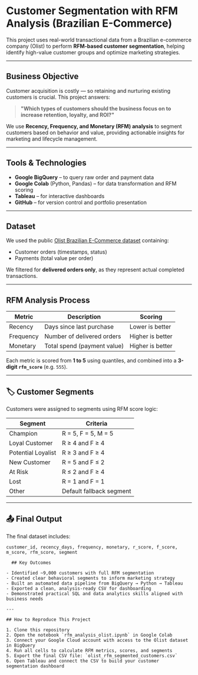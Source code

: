 # Customer Segmentation with RFM Analysis (Brazilian E-Commerce)

This project uses real-world transactional data from a Brazilian e-commerce company (Olist) to perform **RFM-based customer segmentation**, helping identify high-value customer groups and optimize marketing strategies.

---

## Business Objective

Customer acquisition is costly — so retaining and nurturing existing customers is crucial. This project answers:

> **"Which types of customers should the business focus on to increase retention, loyalty, and ROI?"**

We use **Recency, Frequency, and Monetary (RFM) analysis** to segment customers based on behavior and value, providing actionable insights for marketing and lifecycle management.

---

## Tools & Technologies

- **Google BigQuery** – to query raw order and payment data  
- **Google Colab** (Python, Pandas) – for data transformation and RFM scoring  
- **Tableau** – for interactive dashboards  
- **GitHub** – for version control and portfolio presentation  

---

## Dataset

We used the public [Olist Brazilian E-Commerce dataset](https://www.kaggle.com/datasets/olistbr/brazilian-ecommerce) containing:  
- Customer orders (timestamps, status)  
- Payments (total value per order)  

We filtered for **delivered orders only**, as they represent actual completed transactions.

---

## RFM Analysis Process

| Metric     | Description                       | Scoring           |
|------------|-----------------------------------|-------------------|
| Recency    | Days since last purchase          | Lower is better   |
| Frequency  | Number of delivered orders        | Higher is better  |
| Monetary   | Total spend   (payment value)     | Higher is better  |

Each metric is scored from **1 to 5** using quantiles, and combined into a **3-digit `rfm_score`** (e.g. `555`).

---

## 🏷 Customer Segments

Customers were assigned to segments using RFM score logic:

| Segment               | Criteria                        |
|-----------------------|---------------------------------|
| Champion              | R = 5, F = 5, M = 5             |
| Loyal Customer        | R ≥ 4 and F ≥ 4                 |
| Potential Loyalist    | R ≥ 3 and F ≥ 4                 |
| New Customer          | R = 5 and F ≤ 2                 |
| At Risk               | R ≤ 2 and F ≥ 4                 |
| Lost                  | R = 1 and F = 1                 |
| Other                 | Default fallback segment        |

---

## 📤 Final Output

The final dataset includes:

```csv
customer_id, recency_days, frequency, monetary, r_score, f_score, m_score, rfm_score, segment

  ## Key Outcomes

- Identified ~9,000 customers with full RFM segmentation  
- Created clear behavioral segments to inform marketing strategy  
- Built an automated data pipeline from BigQuery → Python → Tableau  
- Exported a clean, analysis-ready CSV for dashboarding  
- Demonstrated practical SQL and data analytics skills aligned with business needs  

---

## How to Reproduce This Project

1. Clone this repository  
2. Open the notebook `rfm_analysis_olist.ipynb` in Google Colab  
3. Connect your Google Cloud account with access to the Olist dataset in BigQuery  
4. Run all cells to calculate RFM metrics, scores, and segments  
5. Export the final CSV file: `olist_rfm_segmented_customers.csv`  
6. Open Tableau and connect the CSV to build your customer segmentation dashboard  

